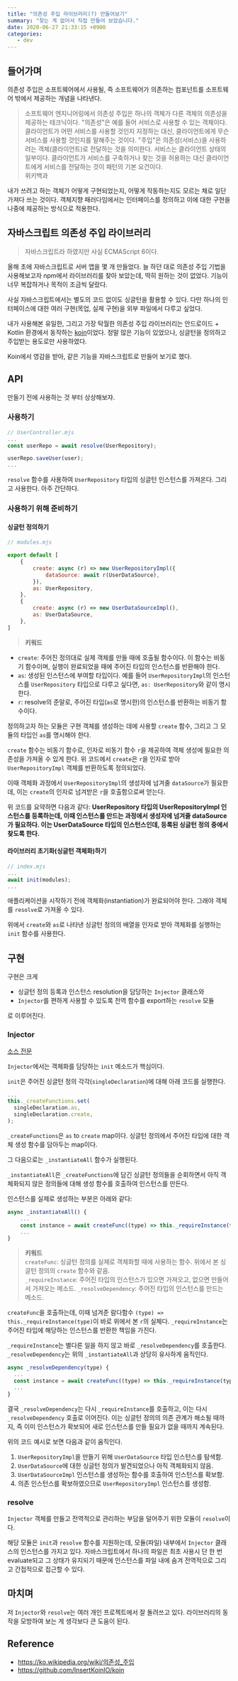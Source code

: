 ```yaml
---
title: "의존성 주입 라이브러리(?) 만들어보기"
summary: "찾는 게 없어서 직접 만들어 보았습니다."
date: 2020-06-27 21:33:15 +0900
categories:
   - dev
---
```


## 들어가며

의존성 주입은 소프트웨어에서 사용될, 즉 소프트웨어가 의존하는 컴포넌트를 소프트웨어 밖에서 제공하는 개념을 나타낸다.

> 소프트웨어 엔지니어링에서 의존성 주입은 하나의 객체가 다른 객체의 의존성을 제공하는 테크닉이다. "의존성"은 예를 들어 서비스로 사용할 수 있는 객체이다. 클라이언트가 어떤 서비스를 사용할 것인지 지정하는 대신, 클라이언트에게 무슨 서비스를 사용할 것인지를 말해주는 것이다. "주입"은 의존성(서비스)을 사용하려는 객체(클라이언트)로 전달하는 것을 의미한다. 서비스는 클라이언트 상태의 일부이다. 클라이언트가 서비스를 구축하거나 찾는 것을 허용하는 대신 클라이언트에게 서비스를 전달하는 것이 패턴의 기본 요건이다.    
위키백과

내가 쓰려고 하는 객체가 어떻게 구현되었는지, 어떻게 작동하는지도 모르는 채로 일단 가져다 쓰는 것이다. 객체지향 패러다임에서는 인터페이스를 정의하고 이에 대한 구현을 나중에 제공하는 방식으로 적용한다.

## 자바스크립트 의존성 주입 라이브러리

> 자바스크립트라 하였지만 사실 ECMAScript 6이다.

올해 초에 자바스크립트로 서버 앱을 몇 개 만들었다. 늘 하던 대로 의존성 주입 기법을 사용해보고자 npm에서 라이브러리를 찾아 보았는데, 딱히 원하는 것이 없었다. 기능이 너무 복잡하거나 목적이 조금씩 달랐다.

사실 자바스크립트에서는 별도의 코드 없이도 싱글턴을 활용할 수 있다. 다만 하나의 인터페이스에 대한 여러 구현(목업, 실제 구현)을 외부 파일에서 다루고 싶었다.

내가 사용해본 유일한, 그리고 가장 탁월한 의존성 주입 라이브러리는 안드로이드 + Kotlin 환경에서 동작하는 [koin](https://github.com/InsertKoinIO/koin)이었다. 정말 많은 기능이 있었으나, 싱글턴을 정의하고 주입받는 용도로만 사용하였다.

Koin에서 영감을 받아, 같은 기능을 자바스크립트로 만들어 보기로 했다.

## API

만들기 전에 사용하는 것 부터 상상해보자.

### 사용하기

~~~js
// UserController.mjs
...
const userRepo = await resolve(UserRepository);

userRepo.saveUser(user);
...
~~~

`resolve` 함수를 사용하여 `UserRepository` 타입의 싱글턴 인스턴스를 가져온다. 그리고 사용한다. 아주 간단하다.

### 사용하기 위해 준비하기

#### 싱글턴 정의하기

~~~js
// modules.mjs

export default [
    {
        create: async (r) => new UserRepositoryImpl({
            dataSource: await r(UserDataSource),
        }),
        as: UserRepository,
    },
    {
        create: async (r) => new UserDataSourceImpl(),
        as: UserDataSource,
    },
]
~~~

> **키워드**    
- `create`: 주어진 정의대로 실제 객체를 만들 때에 호출될 함수이다. 이 함수는 비동기 함수이며, 실행이 완료되었을 때에 주어진 타입의 인스턴스를 반환해야 한다.    
- `as`: 생성된 인스턴스에 부여할 타입이다. 예를 들어 `UserRepositoryImpl`의 인스턴스를 `UserRepository` 타입으로 다루고 싶다면, `as: UserRepository`와 같이 명시한다.    
- `r`: resolve의 준말로, 주어진 타입(`as`로 명시한)의 인스턴스를 반환하는 비동기 함수이다.

정의하고자 하는 모듈은 구현 객체를 생성하는 데에 사용할 `create` 함수, 그리고 그 모듈의 타입인 `as`를 명시해야 한다.

`create` 함수는 비동기 함수로, 인자로 비동기 함수 `r`을 제공하여 객체 생성에 필요한 의존성을 가져올 수 있게 한다. 위 코드에서 `create`은 `r`을 인자로 받아 `UserRepositoryImpl` 객체를 반환하도록 정의되었다.

이때 객체화 과정에서 `UserRepositoryImpl`의 생성자에 넘겨줄 `dataSource`가 필요한데, 이는 `create`의 인자로 넘겨받은 `r`을 호출함으로써 얻는다.

위 코드를 요약하면 다음과 같다: **UserRepository 타입의 UserRepositoryImpl 인스턴스를 등록하는데, 이때 인스턴스를 만드는 과정에서 생성자에 넘겨줄 dataSource가 필요하다. 이는 UserDataSource 타입의 인스턴스인데, 등록된 싱글턴 정의 중에서 찾도록 한다.**

#### 라이브러리 초기화(싱글턴 객체화)하기

~~~js
// index.mjs
...
await init(modules);
...
~~~

애플리케이션을 시작하기 전에 객체화(instantiation)가 완료되어야 한다. 그래야 객체를 `resolve`로 가져올 수 있다.

위에서 `create`와 `as`로 나타낸 싱글턴 정의의 배열을 인자로 받아 객체화를 실행하는 `init` 함수를 사용한다.

## 구현

구현은 크게

- 싱글턴 정의 등록과 인스턴스 resolution을 담당하는 `Injector` 클래스와
- `Injector`를 편하게 사용할 수 있도록 전역 함수를 export하는 `resolve` 모듈

로 이루어진다.

### Injector

[소스 전문](https://github.com/univuc/IAB/blob/master/lib/di/Injector.mjs)

`Injector`에서는 객체화를 담당하는 `init` 메소드가 핵심이다.

`init`은 주어진 싱글턴 정의 각각(`singleDeclaration`)에 대해 아래 코드를 실행한다.

~~~js
...
this._createFunctions.set(
  singleDeclaration.as,
  singleDeclaration.create,
);
~~~

`_createFunctions`은 `as` to `create` map이다. 싱글턴 정의에서 주어진 타입에 대한 객체 생성 함수를 담아두는 map이다.

그 다음으로는 `_instantiateAll` 함수가 실행된다.

`_instantiateAll`은 `_createFunctions`에 담긴 싱글턴 정의들을 순회하면서 아직 객체화되지 않은 정의들에 대해 생성 함수를 호출하여 인스턴스를 만든다.

인스턴스를 실제로 생성하는 부분은 아래와 같다:

~~~js
async _instantiateAll() {
    ...
    const instance = await createFunc((type) => this._requireInstance(type));
    ...
}
~~~

> **키워드**    
`createFunc`: 싱글턴 정의를 실제로 객체화할 때에 사용하는 함수. 위에서 본 싱글턴 정의의 `create` 함수와 같음.    
`_requireInstance`: 주어진 타입의 인스턴스가 있으면 가져오고, 없으면 만들어서 가져오는 메소드.
`_resolveDependency`: 주어진 타입의 인스턴스를 만드는 메소드.

`createFunc`을 호출하는데, 이때 넘겨준 람다함수 `(type) => this._requireInstance(type)`이 바로 위에서 본 `r`의 실체다. `_requireInstance`는 주어진 타입에 해당하는 인스턴스를 반환한 책임을 가진다.

`_requireInstance`는 별다른 일을 하지 않고 바로 `_resolveDependency`를 호출한다. `_resolveDependency`는 위의 `_instantiateAll`과 상당히 유사하게 움직인다.

~~~js
async _resolveDependency(type) {
  ...
  const instance = await createFunc((type) => this._requireInstance(type));
  ...
}
~~~

결국 `_resolveDependency`는 다시 `_requireInstance`를 호출하고, 이는 다시 `_resolveDependency` 호출로 이어진다. 이는 싱글턴 정의의 의존 관계가 해소될 때까지, 즉 이미 인스턴스가 확보되어 새로 인스턴스를 만들 필요가 없을 때까지 계속된다.

위의 코드 예시로 보면 다음과 같이 움직인다.

1. `UserRepositoryImpl`을 만들기 위해 `UserDataSource` 타입 인스턴스를 탐색함.
2. `UserDataSource`에 대한 싱글턴 정의가 발견되었으나 아직 객체화되지 않음.
3. `UserDataSourceImpl` 인스턴스를 생성하는 함수를 호출하여 인스턴스를 확보함.
4. 의존 인스턴스를 확보하였으므로 `UserRepositoryImpl` 인스턴스를 생성함.

### resolve

`Injector` 객체를 만들고 전역적으로 관리하는 부담을 덜어주기 위한 모듈이 `resolve`이다.

해당 모듈은 `init`과 `resolve` 함수를 지원하는데, 모듈(파일) 내부에서 `Injector` 클래스의 인스턴스를 가지고 있다. 자바스크립트에서 하나의 파일은 최초 사용시 단 한 번 evaluate되고 그 상태가 유지되기 때문에 인스턴스를 파일 내에 숨겨 전역적으로 그리고 간접적으로 접근할 수 있다.

## 마치며

저 `Injector`와 `resolve`는 여러 개인 프로젝트에서 잘 돌려쓰고 있다. 라이브러리의 동작을 모방하여 보는 게 생각보다 큰 도움이 된다.

## Reference

- https://ko.wikipedia.org/wiki/의존성_주입
- https://github.com/InsertKoinIO/koin
